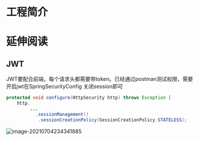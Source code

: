 # 工程简介


# 延伸阅读

## JWT

JWT要配合前端，每个请求头都需要带token。已经通过postman测试权限，需要开启jwt在SpringSecurityConfig
关闭session即可

```java
protected void configure(HttpSecurity http) throws Exception {
    http.
         ...
           .sessionManagement()
            .sessionCreationPolicy(SessionCreationPolicy.STATELESS);
```

![image-20210704234341885](C:\Users\彭彭\AppData\Roaming\Typora\typora-user-images\image-20210704234341885.png)